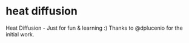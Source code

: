 # heat diffusion

Heat Diffusion - Just for fun & learning :)
Thanks to @dplucenio for the initial work.
